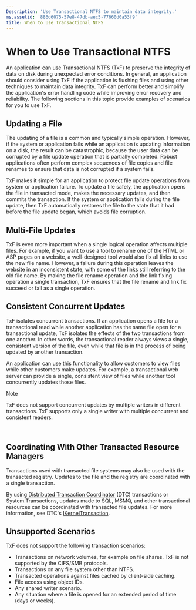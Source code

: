 ```yaml
---
Description: 'Use Transactional NTFS to maintain data integrity.'
ms.assetid: '886d6075-57e8-47db-aec5-77660d0a53f9'
title: When to Use Transactional NTFS
---
```


# When to Use Transactional NTFS

An application can use Transactional NTFS (TxF) to preserve the integrity of data on disk during unexpected error conditions. In general, an application should consider using TxF if the application is flushing files and using other techniques to maintain data integrity. TxF can perform better and simplify the application's error handling code while improving error recovery and reliability. The following sections in this topic provide examples of scenarios for you to use TxF.

## Updating a File

The updating of a file is a common and typically simple operation. However, if the system or application fails while an application is updating information on a disk, the result can be catastrophic, because the user data can be corrupted by a file update operation that is partially completed. Robust applications often perform complex sequences of file copies and file renames to ensure that data is not corrupted if a system fails.

TxF makes it simple for an application to protect file update operations from system or application failure. To update a file safely, the application opens the file in transacted mode, makes the necessary updates, and then commits the transaction. If the system or application fails during the file update, then TxF automatically restores the file to the state that it had before the file update began, which avoids file corruption.

## Multi-File Updates

TxF is even more important when a single logical operation affects multiple files. For example, if you want to use a tool to rename one of the HTML or ASP pages on a website, a well-designed tool would also fix all links to use the new file name. However, a failure during this operation leaves the website in an inconsistent state, with some of the links still referring to the old file name. By making the file rename operation and the link fixing operation a single transaction, TxF ensures that the file rename and link fix succeed or fail as a single operation.

## Consistent Concurrent Updates

TxF isolates concurrent transactions. If an application opens a file for a transactional read while another application has the same file open for a transactional update, TxF isolates the effects of the two transactions from one another. In other words, the transactional reader always views a single, consistent version of the file, even while that file is in the process of being updated by another transaction.

An application can use this functionality to allow customers to view files while other customers make updates. For example, a transactional web server can provide a single, consistent view of files while another tool concurrently updates those files.

> [!Note]  
> TxF does not support concurrent updates by multiple writers in different transactions. TxF supports only a single writer with multiple concurrent and consistent readers.

 

## Coordinating With Other Transacted Resource Managers

Transactions used with transacted file systems may also be used with the transacted registry. Updates to the file and the registry are coordinated with a single transaction.

By using [Distributed Transaction Coordinator](https://msdn.microsoft.com/library/aa369357) (DTC) transactions or System.Transactions, updates made to SQL, MSMQ, and other transactional resources can be coordinated with transacted file updates. For more information, see DTC's [IKernelTransaction](Http://go.microsoft.com/fwlink/p/?linkid=116603).

## Unsupported Scenarios

TxF does not support the following transaction scenarios:

-   Transactions on network volumes, for example on file shares. TxF is not supported by the CIFS/SMB protocols.
-   Transactions on any file system other than NTFS.
-   Transacted operations against files cached by client-side caching.
-   File access using object IDs.
-   Any shared writer scenario.
-   Any situation where a file is opened for an extended period of time (days or weeks).

 

 



